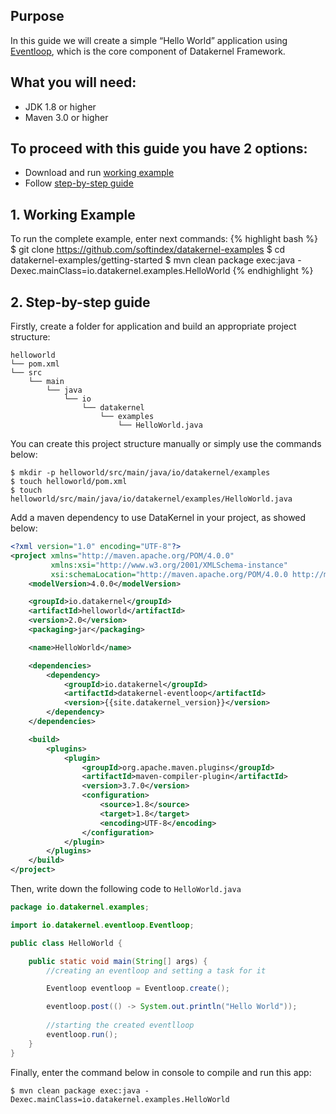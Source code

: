 ## Purpose
In this guide we will create a simple “Hello World” application using 
[Eventloop](https://github.com/softindex/datakernel/tree/master/core-eventloop), which is the core component of Datakernel 
Framework.

## What you will need:

* JDK 1.8 or higher
* Maven 3.0 or higher

## To proceed with this guide you have 2 options:

* Download and run [working example](#1-working-example)
* Follow [step-by-step guide](#2-step-by-step-guide)

## 1. Working Example

To run the complete example, enter next commands:
{% highlight bash %}
$ git clone https://github.com/softindex/datakernel-examples
$ cd datakernel-examples/getting-started
$ mvn clean package exec:java -Dexec.mainClass=io.datakernel.examples.HelloWorld
{% endhighlight %}

## 2. Step-by-step guide

Firstly, create a folder for application and build an appropriate project structure:

```
helloworld
└── pom.xml
└── src
    └── main
        └── java
            └── io
                └── datakernel
                    └── examples
                        └── HelloWorld.java
```

You can create this project structure manually or simply use the commands below:

```
$ mkdir -p helloworld/src/main/java/io/datakernel/examples
$ touch helloworld/pom.xml
$ touch helloworld/src/main/java/io/datakernel/examples/HelloWorld.java
```

Add a maven dependency to use DataKernel in your project, as showed below:
```xml
<?xml version="1.0" encoding="UTF-8"?>
<project xmlns="http://maven.apache.org/POM/4.0.0"
         xmlns:xsi="http://www.w3.org/2001/XMLSchema-instance"
         xsi:schemaLocation="http://maven.apache.org/POM/4.0.0 http://maven.apache.org/xsd/maven-4.0.0.xsd">
    <modelVersion>4.0.0</modelVersion>

    <groupId>io.datakernel</groupId>
    <artifactId>helloworld</artifactId>
    <version>2.0</version>
    <packaging>jar</packaging>

    <name>HelloWorld</name>

    <dependencies>
        <dependency>
            <groupId>io.datakernel</groupId>
            <artifactId>datakernel-eventloop</artifactId>
            <version>{{site.datakernel_version}}</version>
        </dependency>
    </dependencies>

    <build>
        <plugins>
            <plugin>
                <groupId>org.apache.maven.plugins</groupId>
                <artifactId>maven-compiler-plugin</artifactId>
                <version>3.7.0</version>
                <configuration>
                    <source>1.8</source>
                    <target>1.8</target>
                    <encoding>UTF-8</encoding>
                </configuration>
            </plugin>
        </plugins>
    </build>
</project>
```

Then, write down the following code to `HelloWorld.java`

```java
package io.datakernel.examples;

import io.datakernel.eventloop.Eventloop;

public class HelloWorld {

	public static void main(String[] args) {
        //creating an eventloop and setting a task for it

		Eventloop eventloop = Eventloop.create();

		eventloop.post(() -> System.out.println("Hello World"));
        
        //starting the created eventlloop
		eventloop.run();
    }
}

```

Finally, enter the command below in console to compile and run this app:
```
$ mvn clean package exec:java -Dexec.mainClass=io.datakernel.examples.HelloWorld
```

